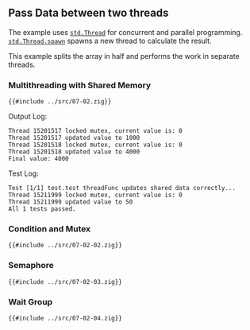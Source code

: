 ## Pass Data between two threads

The example uses [`std.Thread`] for concurrent and parallel programming.
[`std.Thread.spawn`] spawns a new thread to calculate the result.

This example splits the array in half and performs the work in separate threads.

### Multithreading with Shared Memory

```zig
{{#include ../src/07-02.zig}}
```

Output Log:

```
Thread 15201517 locked mutex, current value is: 0
Thread 15201517 updated value to 1000
Thread 15201518 locked mutex, current value is: 0
Thread 15201518 updated value to 4000
Final value: 4000
```

Test Log:
```
Test [1/1] test.test threadFunc updates shared data correctly... Thread 15211999 locked mutex, current value is: 0
Thread 15211999 updated value to 50
All 1 tests passed.
```

### Condition and Mutex

```zig
{{#include ../src/07-02-02.zig}}
```

### Semaphore

```zig
{{#include ../src/07-02-03.zig}}
```

### Wait Group

```zig
{{#include ../src/07-02-04.zig}}
```

[`std.thread`]: https://ziglang.org/documentation/0.11.0/std/#A;std:Thread
[`std.thread.spawn`]: https://ziglang.org/documentation/0.11.0/std/#A;std:Thread.spawn